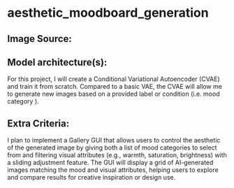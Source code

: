 # aesthetic_moodboard_generation

## Image Source: ##


## Model architecture(s): ##
For this project, I will create a Conditional Variational Autoencoder (CVAE) and train it from scratch. Compared to a basic VAE, the CVAE will allow me to generate new images based on a provided label or condition (i.e. mood category ).

## Extra Criteria: ##  
I plan to implement a Gallery GUI that allows users to control the aesthetic of the generated image by giving both a list of mood categories to select from and filtering visual attributes (e.g., warmth, saturation, brightness) with a sliding adjustment feature. The GUI will display a grid of AI-generated images matching the mood and visual attributes, helping users to explore and compare results for creative inspiration or design use. 